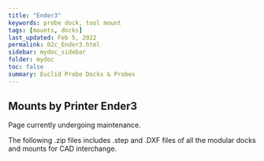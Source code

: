 ```yaml
---
title: "Ender3"
keywords: probe dock, tool mount
tags: [mounts, docks]
last_updated: Feb 5, 2022
permalink: 02c_Ender3.html
sidebar: mydoc_sidebar
folder: mydoc
toc: false
summary: Euclid Probe Docks & Probes 
---
```


## Mounts by Printer Ender3 
Page currently undergoing maintenance. 

The following .zip files includes .step and .DXF files of all the modular docks and mounts for CAD interchange.
